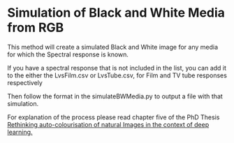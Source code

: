 # Simulation of Black and White Media from RGB

This method will create a simulated Black and White image for any media for which
the Spectral response is known.

If you have a spectral response that is not included in the list, you can add it
to the either the LvsFilm.csv or LvsTube.csv, for Film and TV tube responses respectively

Then follow the format in the simulateBWMedia.py to output a file with that simulation.

For explanation of the process please read chapter five of the PhD Thesis [Rethinking auto-colourisation of natural Images in the context of deep learning.](https://doras.dcu.ie/28111/)
